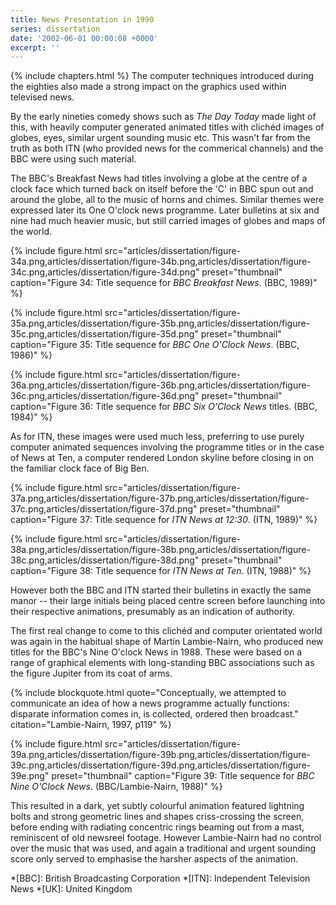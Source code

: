 ```yaml
---
title: News Presentation in 1990
series: dissertation
date: '2002-06-01 00:00:08 +0000'
excerpt: ''
---
```

{% include chapters.html %} The computer techniques introduced during the eighties also made a strong impact on the graphics used within televised news.

By the early nineties comedy shows such as <cite>The Day Today</cite> made light of this, with heavily computer generated animated titles with clichéd images of globes, eyes, similar urgent sounding music etc. This wasn't far from the truth as both ITN (who provided news for the commerical channels) and the BBC were using such material.

The BBC's Breakfast News had titles involving a globe at the centre of a clock face which turned back on itself before the 'C' in BBC spun out and around the globe, all to the music of horns and chimes. Similar themes were expressed later its One O'clock news programme. Later bulletins at six and nine had much heavier music, but still carried images of globes and maps of the world.

{% include figure.html
  src="articles/dissertation/figure-34a.png,articles/dissertation/figure-34b.png,articles/dissertation/figure-34c.png,articles/dissertation/figure-34d.png"
  preset="thumbnail"
  caption="Figure 34: Title sequence for <cite>BBC Breakfast News</cite>. (BBC, 1989)"
%}

{% include figure.html
  src="articles/dissertation/figure-35a.png,articles/dissertation/figure-35b.png,articles/dissertation/figure-35c.png,articles/dissertation/figure-35d.png"
  preset="thumbnail"
  caption="Figure 35: Title sequence for <cite>BBC One O'Clock News</cite>. (BBC, 1986)"
%}

{% include figure.html
  src="articles/dissertation/figure-36a.png,articles/dissertation/figure-36b.png,articles/dissertation/figure-36c.png,articles/dissertation/figure-36d.png"
  preset="thumbnail"
  caption="Figure 36: Title sequence for <cite>BBC Six O'Clock News</cite> titles. (BBC, 1984)"
%}

As for ITN, these images were used much less, preferring to use purely computer animated sequences involving the programme titles or in the case of News at Ten, a computer rendered London skyline before closing in on the familiar clock face of Big Ben.

{% include figure.html
  src="articles/dissertation/figure-37a.png,articles/dissertation/figure-37b.png,articles/dissertation/figure-37c.png,articles/dissertation/figure-37d.png"
  preset="thumbnail"
  caption="Figure 37: Title sequence for <cite>ITN News at 12:30</cite>. (ITN, 1989)"
%}

{% include figure.html
  src="articles/dissertation/figure-38a.png,articles/dissertation/figure-38b.png,articles/dissertation/figure-38c.png,articles/dissertation/figure-38d.png"
  preset="thumbnail"
  caption="Figure 38: Title sequence for <cite>ITN News at Ten</cite>. (ITN, 1988)"
%}

However both the BBC and ITN started their bulletins in exactly the same manor -- their large initials being placed centre screen before launching into their respective animations, presumably as an indication of authority.

The first real change to come to this clichéd and computer orientated world was again in the habitual shape of Martin Lambie-Nairn, who produced new titles for the BBC's Nine O'clock News in 1988. These were based on a range of graphical elements with long-standing BBC associations such as the figure Jupiter from its coat of arms.

{% include blockquote.html
  quote="Conceptually, we attempted to communicate an idea of how a news programme actually functions: disparate information comes in, is collected, ordered then broadcast."
  citation="Lambie-Nairn, 1997, p119"
%}

{% include figure.html
  src="articles/dissertation/figure-39a.png,articles/dissertation/figure-39b.png,articles/dissertation/figure-39c.png,articles/dissertation/figure-39d.png,articles/dissertation/figure-39e.png"
  preset="thumbnail"
  caption="Figure 39: Title sequence for <cite>BBC Nine O'Clock News</cite>. (BBC/Lambie-Nairn, 1988)"
%}

This resulted in a dark, yet subtly colourful animation featured lightning bolts and strong geometric lines and shapes criss-crossing the screen, before ending with radiating concentric rings beaming out from a mast, reminiscent of old newsreel footage. However Lambie-Nairn had no control over the music that was used, and again a traditional and urgent sounding score only served to emphasise the harsher aspects of the animation.

*[BBC]: British Broadcasting Corporation
*[ITN]: Independent Television News
*[UK]: United Kingdom
